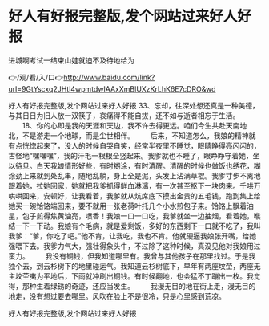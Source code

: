 # 好人有好报完整版,发个网站过来好人好报
进城啊考试一结束山娃就迫不及待地给为

👉/观/看/入/口👉http://www.baidu.com/link?url=9GtYscxq2JHtl4wpmtdwIAAxXmBlUXzKrLhK6E7cDRO&wd

好人有好报完整版,发个网站过来好人好报	33、忘却，往深处想还真是一种美德，与其日日为旧人放一双筷子，哀痛得不能自拔，还不如与逝者相忘于生活。
　　18、你的心即是我的天涯和天边，我不许去得更远。咱们今生共赴天南地北，不是游走一个地球，而是尘世相伴。
　　后来，不知道怎么，我娘的精神就有点恍惚起来了，没人的时候自哭自笑，经常半夜里不睡觉，眼睛睁得亮闪闪的，古怪地“嘿嘿嘿”，我的汗毛一根根全竖起来。我爹就也不睡了，眼睁睁守着她，坐以待旦。白天我娘情形好些，有时糊涂，有时清醒。清醒的时候也做饭也绣花，糊涂劲上来就到处乱串，随地乱躺，身上全是泥，头发上沾满草棍。我爹寸步不离地跟着她，拉她回家，她就把我爹抓得鲜血淋漓，有一次甚至抠下一块肉来。千哄万哄哄回来，安顿好，让我看着，我爹就从炕席底下摸出金贵的五毛钱，跑到集上给她买一碗饸饹端回来，要不就用一张老荷叶托几个小水煎包子来。饸饹上飘着油星，包子煎得焦黄油亮，喷香！我娘一口一口吃，我爹就坐一边抽烟，看着她，喉结一下一下动。我娘有个毛病，就是爱剩饭，多好的东西剩下一口就不吃了，我叫我爹：“爹，你吃了吧。”他不肯，让我吃，我也不肯。他就硬逼我娘张开嘴，给她强喂下去。我爹力气大，强壮得象头牛，不过除了这种时候，真没见他对我娘用过蛮力。
　　我没有铜钱，但我知道哪里有。我曾与其他孩子在那里找过。于是我独个去，到云杉树下的地里碰运气。我知道云杉树底下，早年有两座坟茔，两座无主坟茔夷为平地后，下雨就冲刷出铜钱。有时候翻地，也会猛不丁蹦出一枚。我觉得，那种生着绿锈的奇迹，还应当发生。
　　我漫无目的地在街上走，漫无目的地走，没有想过要去哪里。风吹在脸上不是很冷，只是心里感到荒凉。

好人有好报完整版,发个网站过来好人好报
